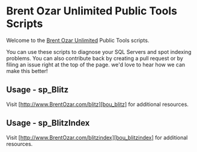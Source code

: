 Brent Ozar Unlimited Public Tools Scripts
=========================================

Welcome to the [Brent Ozar Unlimited][bou] Public Tools scripts. 

You can use these scripts to diagnose your SQL Servers and spot indexing problems. You can also contribute back by creating a pull request or by filing an issue right at the top of the page. we'd love to hear how we can make this better!

Usage - sp_Blitz
----------------

Visit [http://www.BrentOzar.com/blitz][bou_blitz] for additional resources.

Usage - sp_BlitzIndex
----------------------

Visit [http://www.BrentOzar.com/blitzindex][bou_blitzindex] for additional resources.



[bou]: http://brentozar.com
[bou_blitz]: http://www.BrentOzar.com/blitz
[bou_blitzindex]: http://www.brentozar.com/blitzindex/
